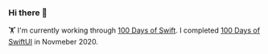 ### Hi there 👋

🏋️ I'm currently working through [100 Days of Swift][1]. I completed [100 Days of SwiftUI][2] in Novmeber 2020.

[1]: https://www.hackingwithswift.com/100
[2]: https://www.hackingwithswift.com/100/swiftui

<!--
**plrichardson/plrichardson** is a ✨ _special_ ✨ repository because its `README.md` (this file) appears on your GitHub profile.

Here are some ideas to get you started:

- 🔭 I’m currently working on ...
- 🌱 I’m currently learning ...
- 👯 I’m looking to collaborate on ...
- 🤔 I’m looking for help with ...
- 💬 Ask me about ...
- 📫 How to reach me: ...
- 😄 Pronouns: ...
- ⚡ Fun fact: ...
-->
